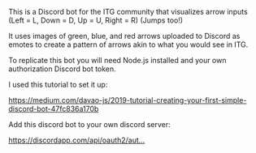 This is a Discord bot for the ITG community that visualizes arrow inputs (Left = L, Down = D, Up = U, Right = R) (Jumps too!)

It uses images of green, blue, and red arrows uploaded to Discord as emotes to create a pattern of arrows
akin to what you would see in ITG.

To replicate this bot you will need Node.js installed and your own authorization Discord bot token.

I used this tutorial to set it up:

https://medium.com/davao-js/2019-tutorial-creating-your-first-simple-discord-bot-47fc836a170b

Add this discord bot to your own discord server:

https://discordapp.com/api/oauth2/aut…
